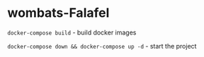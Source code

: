# wombats-Falafel

`docker-compose build`  - build docker images

`docker-compose down && docker-compose up -d`  - start the project
